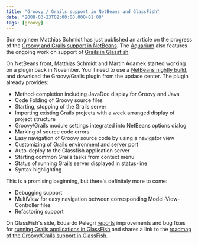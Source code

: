 ```yaml
---
title: "Groovy / Grails support in NetBeans and GlassFish"
date: "2008-03-23T02:00:00.000+01:00"
tags: [groovy]
---
```


Sun engineer Matthias Schmidt has just published an article on the progress of the [Groovy and Grails support in NetBeans](http://blogs.sun.com/schmidtm/entry/news_from_grailsland). The [Aquarium](http://blogs.sun.com/theaquarium/) also features the ongoing work on support of [Grails in Glassfish](http://blogs.sun.com/theaquarium/entry/netbeans_support_for_groovy).

On NetBeans front, Matthias Schmidt and Martin Adamek started working on a plugin back in November. You'll need to use a [NetBeans nightly build](http://deadlock.netbeans.org/hudson/job/trunk/lastSuccessfulBuild/artifact/nbbuild/dist/zip/), and download the Groovy/Grails plugin from the updace center. The plugin already provides:

*   Method-completion including JavaDoc display for Groovy and Java
*   Code Folding of Groovy source files
*   Starting, stopping of the Grails server
*   Importing existing Grails projects with a week arranged display of project structure
*   Groovy/Grails module settings integrated into NetBeans options dialog
*   Marking of source code errors
*   Easy navigation of Groovy source code by using a navigator view
*   Customizing of Grails environment and server port
*   Auto-deploy to the Glassfish application server
*   Starting common Grails tasks from context menu
*   Status of running Grails server displayed in status-line
*   Syntax highlighting

This is a promising beginning, but there's definitely more to come:

*   Debugging support
*   MultiView for easy navigation between corresponding Model-View-Controller files
*   Refactoring support

On GlassFish's side, Eduardo Pelegri [reports](http://blogs.sun.com/theaquarium/entry/netbeans_support_for_groovy) improvements and bug fixes for [running Grails applications in GlassFish](http://blogs.sun.com/theaquarium/entry/kicking_the_tires_of_grails) and shares a link to the [roadmap of the Groovy/Grails support in GlassFish](http://wiki.glassfish.java.net/Wiki.jsp?page=GroovyGrailsPlanning).